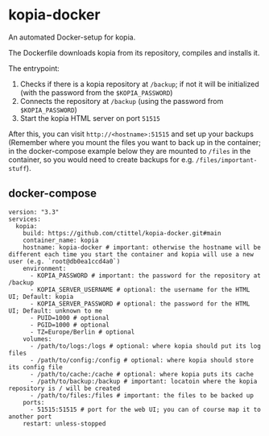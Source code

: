 # kopia-docker

An automated Docker-setup for kopia.

The Dockerfile downloads kopia from its repository, compiles and installs it.

The entrypoint:

1. Checks if there is a kopia repository at `/backup`; if not it will be initialized (with the password from the `$KOPIA_PASSWORD`)
2. Connects the repository at `/backup` (using the password from `$KOPIA_PASSWORD`)
3. Start the kopia HTML server on port `51515`

After this, you can visit `http://<hostname>:51515` and set up your backups (Remember where you mount the files you want to back up in the container; in the docker-compose example below they are mounted to `/files` in the container, so you would need to create backups for e.g. `/files/important-stuff`).


## docker-compose

```
version: "3.3"
services:
  kopia:
    build: https://github.com/ctittel/kopia-docker.git#main
    container_name: kopia
    hostname: kopia-docker # important: otherwise the hostname will be different each time you start the container and kopia will use a new user (e.g. `root@db0ea1ccd4a0`)
    environment:
      - KOPIA_PASSWORD # important: the password for the repository at /backup
      - KOPIA_SERVER_USERNAME # optional: the username for the HTML UI; Default: kopia
      - KOPIA_SERVER_PASSWORD # optional: the password for the HTML UI; Default: unknown to me
      - PUID=1000 # optional
      - PGID=1000 # optional
      - TZ=Europe/Berlin # optional
    volumes:
      - /path/to/logs:/logs # optional: where kopia should put its log files
      - /path/to/config:/config # optional: where kopia should store its config file
      - /path/to/cache:/cache # optional: where kopia puts its cache
      - /path/to/backup:/backup # important: locatoin where the kopia repository is / will be created
      - /path/to/files:/files # important: the files to be backed up
    ports:
      - 51515:51515 # port for the web UI; you can of course map it to another port
    restart: unless-stopped
```
